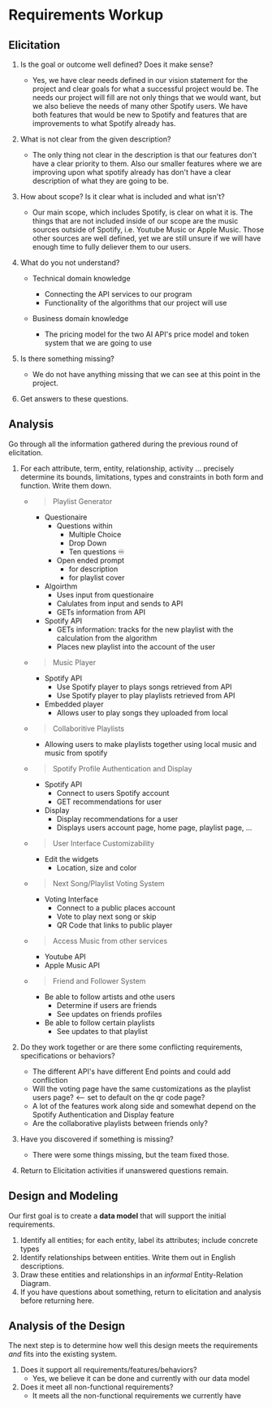 # Requirements Workup

## Elicitation

1. Is the goal or outcome well defined?  Does it make sense?
    * Yes, we have clear needs defined in our vision statement for the project and clear goals for what a successful project would be. The needs our project will fill are not only things that we would want, but we also believe the needs of many other Spotify users. We have
    both features that would be new to Spotify and features that are improvements to what Spotify already has. 

2. What is not clear from the given description?
    * The only thing not clear in the description is that our features don't have a clear priority to them. Also our smaller features where we are improving upon what spotify already has don't have a clear description of what they are going to be. 

3. How about scope?  Is it clear what is included and what isn't?
    * Our main scope, which includes Spotify, is clear on what it is. The things that are not included inside of our scope are the music sources outside of Spotify, i.e. Youtube Music or Apple Music. Those other sources are well defined, yet we are still unsure if we will have enough time to fully deliever them to our users.

4. What do you not understand?
    * Technical domain knowledge
        * Connecting the API services to our program 
        * Functionality of the algorithms that our project will use

    * Business domain knowledge
        * The pricing model for the two AI API's price model and token system that we are going to use 

5. Is there something missing?
    * We do not have anything missing that we can see at this point in the project. 
    
6. Get answers to these questions.
    

## Analysis

Go through all the information gathered during the previous round of elicitation.  

1. For each attribute, term, entity, relationship, activity ... precisely determine its bounds, limitations, types and constraints in both form and function.  Write them down.
    * >Playlist Generator
        * Questionaire
            * Questions within
                * Multiple Choice
                * Drop Down
                * Ten questions ♾️
            * Open ended prompt
                * for description
                * for playlist cover
        * Algoirthm 
            * Uses input from questionaire
            * Calulates from input and sends to API
            * GETs information from API 
        * Spotify API
            * GETs information: tracks for the new playlist with the calculation from the algorithm 
            * Places new playlist into the account of the user
    * >Music Player
        * Spotify API
            * Use Spotify player to plays songs retrieved from API
            * Use Spotify player to play playlists retrieved from API
        * Embedded player
            * Allows user to play songs they uploaded from local
    * >Collaboritive Playlists
        * Allowing users to make playlists together using local music and music from spotify
    * >Spotify Profile Authentication and Display
        * Spotify API
            * Connect to users Spotify account 
            * GET recommendations for user
        * Display
            * Display recommendations for a user
            * Displays users account page, home page, playlist page, ...
    * >User Interface Customizability
        * Edit the widgets
            * Location, size and color
    * >Next Song/Playlist Voting System
        * Voting Interface
            * Connect to a public places account
            * Vote to play next song or skip 
            * QR Code that links to public player
    * >Access Music from other services
        * Youtube API
        * Apple Music API
    * >Friend and Follower System
        * Be able to follow artists and othe users
            * Determine if users are friends
            * See updates on friends profiles
        * Be able to follow certain playlists
            * See updates to that playlist

2. Do they work together or are there some conflicting requirements, specifications or behaviors?
    * The different API's have different End points and could add confliction
    * Will the voting page have the same customizations as the playlist users page? <-- set to default on the qr code page?
    * A lot of the features work along side and somewhat depend on the Spotify Authentication and Display feature
    * Are the collaborative playlists between friends only?

3. Have you discovered if something is missing?  
    * There were some things missing, but the team fixed those.

4. Return to Elicitation activities if unanswered questions remain.


## Design and Modeling
Our first goal is to create a **data model** that will support the initial requirements.

1. Identify all entities;  for each entity, label its attributes; include concrete types
2. Identify relationships between entities.  Write them out in English descriptions.
3. Draw these entities and relationships in an _informal_ Entity-Relation Diagram.
4. If you have questions about something, return to elicitation and analysis before returning here.

## Analysis of the Design
The next step is to determine how well this design meets the requirements _and_ fits into the existing system.

1. Does it support all requirements/features/behaviors?
    * Yes, we believe it can be done and currently with our data model 
2. Does it meet all non-functional requirements?
    * It meets all the non-functional requirements we currently have
